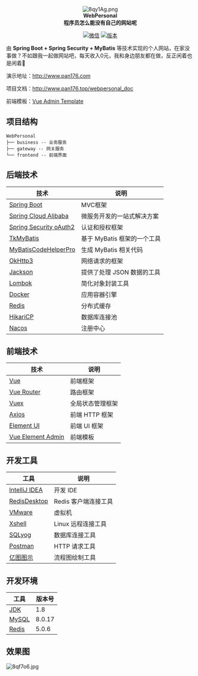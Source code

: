 

<p align="center">
  <img src="https://s1.ax1x.com/2020/03/24/8qy1Ag.png" alt="8qy1Ag.png" border="0" />
  <br><strong>WebPersonal</strong><br>
  <strong>程序员怎么能没有自己的网站呢</strong>
</p>

<p align="center">
  <a href="#"><img src="https://img.shields.io/badge/%E5%BE%AE%E4%BF%A1-17679120076-brightgreen" alt="微信"></a>
  <a href="#"><img src="https://img.shields.io/badge/version-1.0.0.RELEASE-blue" alt="版本"></a>
</p>

由 **Spring Boot + Spring Security + MyBatis** 等技术实现的个人网站，在家没事做？不如跟我一起做网站吧，每天收入0元，我和身边朋友都在做，反正闲着也是闲着:dog:

演示地址：http://www.pan176.com

项目文档：http://www.pan176.top/webpersonal_doc

前端模板：[Vue Admin Template](https://github.com/PanJiaChen/vue-admin-template)

## 项目结构

```
WebPersonal
├── business -- 业务服务
├── gateway -- 网关服务
└── frontend -- 前端界面
```

## 后端技术

| 技术                                                         | 说明                        |
| ------------------------------------------------------------ | --------------------------- |
| [Spring Boot](https://spring.io/projects/spring-boot)        | MVC框架                     |
| [Spring Cloud Alibaba](https://spring.io/projects/spring-cloud-alibaba) | 微服务开发的一站式解决方案  |
| [Spring Security oAuth2](https://spring.io/projects/spring-security-oauth) | 认证和授权框架              |
| [TkMyBatis]()                                                | 基于 MyBatis 框架的一个工具 |
| [MyBatisCodeHelperPro](https://www.baidu.com/link?url=8CK-ANR7tXoyIxsVK6gBR1SNF-kPeJY2gvBISlyztPPAxLERrrynNJJ_8wj73T6ZnouYVH9ekFLzZ97G7ANNNa&wd=&eqid=ef1fd0e2000cd5b4000000065de278fb) | 生成 MyBatis 相关代码       |
| [OkHttp3](https://square.github.io/okhttp/)                  | 网络请求的框架              |
| [Jackson](https://www.baidu.com/link?url=kTs9ZdJ-uFzbdHoqQNaEmr0rJrayLClHHSDJwoqrLnQoDtgME7NQMBfMb55EXdx6UAb35JVhCXFQezJPgToRMq&wd=&eqid=950f9c22002a4fe7000000065de2796b) | 提供了处理 JSON 数据的工具  |
| [Lombok](	https://github.com/rzwitserloot/lombok)         | 简化对象封装工具            |
| [Docker](https://www.docker.com/)                            | 应用容器引擎                |
| [Redis](https://redis.io/)                                   | 分布式缓存                  |
| [HikariCP](https://github.com/brettwooldridge/HikariCP)      | 数据库连接池                |
| [Nacos](https://github.com/alibaba/nacos)                    | 注册中心                    |

## 前端技术

| 技术                                                         | 说明             |
| ------------------------------------------------------------ | ---------------- |
| [Vue]( https://vuejs.org/ )                                  | 前端框架         |
| [Vue Router](https://router.vuejs.org/)                      | 路由框架         |
| [Vuex](https://vuex.vuejs.org/)                              | 全局状态管理框架 |
| [Axios](https://www.baidu.com/link?url=NKzjfqpbSMXR4AjHRO2EtLxVgP5dgLrWeC0zJl1Frug1TlHStw1CJVp9n4eAAdF0&wd=&eqid=ff4d26e200159260000000065de27b5d) | 前端 HTTP 框架   |
| [Element UI](https://element.eleme.io/)                      | 前端 UI 框架     |
| [Vue Element Admin](https://panjiachen.github.io/vue-element-admin-site/zh/) | 前端模板         |

## 开发工具

| 工具                                                       | 说明                 |
| ---------------------------------------------------------- | -------------------- |
| [IntelliJ IDEA](https://www.jetbrains.com/idea/download)   | 开发 IDE             |
| [RedisDesktop](https://redisdesktop.com/download)          | Redis 客户端连接工具 |
| [VMware](https://www.vmware.com/)                          | 虚拟机               |
| [Xshell](http://www.netsarang.com/download/software.html)  | Linux 远程连接工具   |
| [SQLyog](https://sqlyog.en.softonic.com/download)          | 数据库连接工具       |
| [Postman](https://www.getpostman.com/downloads/)           | HTTP 请求工具        |
| [亿图图示](https://www.edrawsoft.cn/download-edrawmax.php) | 流程图绘制工具       |

## 开发环境

| 工具                                                         | 版本号 |
| ------------------------------------------------------------ | ------ |
| [JDK](https://www.oracle.com/technetwork/java/javase/downloads/jdk8-downloads-2133151.html) | 1.8    |
| [MySQL](https://www.mysql.com/)                              | 8.0.17 |
| [Redis](https://redis.io/download)                           | 5.0.6  |

## 效果图

![8qf7o6.jpg](https://s1.ax1x.com/2020/03/24/8qf7o6.jpg)